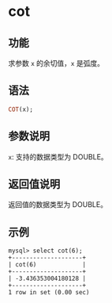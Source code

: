 # cot

## 功能

求参数 `x` 的余切值，`x` 是弧度。

## 语法

```Haskell
COT(x);
```

## 参数说明

`x`: 支持的数据类型为 DOUBLE。

## 返回值说明

返回值的数据类型为 DOUBLE。

## 示例

```Plain Text
mysql> select cot(6);
+--------------------+
| cot(6)             |
+--------------------+
| -3.436353004180128 |
+--------------------+
1 row in set (0.00 sec)
```
